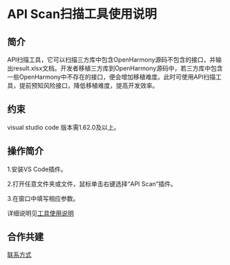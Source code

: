 # API Scan扫描工具使用说明

## 简介

API扫描工具，它可以扫描三方库中包含OpenHarmony源码不包含的接口，并输出result.xlsx文档。开发者移植三方库到OpenHarmony源码中，若三方库中包含一些OpenHarmony中不存在的接口，便会增加移植难度。此时可使用API扫描工具，提前预知风险接口，降低移植难度，提高开发效率。

## 约束

visual studio code 版本需1.62.0及以上。

## 操作简介

1.安装VS Code插件。

2.打开任意文件夹或文件，鼠标单击右键选择“API Scan”插件。

3.在窗口中填写相应参数。

详细说明见[工具使用说明](https://gitee.com/openharmony/napi_generator/blob/master/hdc/api/api_scan_vs_plugin/docs/INSTRUCTION_ZH.md)

## 合作共建

[联系方式](https://www.kaihong.com/)